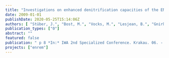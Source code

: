 ```yaml
---
title: "Investigations on enhanced denitrification capacities of the ENREM process scheme using a synthetic monosubstrate"
date: 2009-01-01
publishDate: 2020-05-25T15:14:06Z
authors: [ "Stüber, J.", "Bost, M.", "Vocks, M.", "Lesjean, B.", "Gnirß, R.", "Kraume, M." ]
publication_types: ["0"]
abstract: ""
featured: false
publication: " p 8 *In:* IWA 2nd Specialized Conference. Krakau. 06. - 09.09.09"
projects: ["enrem"]
---
```


